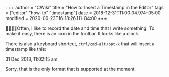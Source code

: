 +++
author = "CWiki"
title = "How to Insert a Timestamp in the Editor"
tags = ["editor" "how-to" "timestamp"]
date = 2018-12-31T11:00:04.974-05:00
modified = 2020-06-23T16:18:26.111-04:00
+++

Often, I like to record the date and time that I write something. To make it easy, there is an icon in the toolbar. It looks like a clock.

There is also a keyboard shortcut, `ctrl/cmd-alt/opt-k` that will insert a timestamp like this:

31 Dec 2018, 11:02:15 am

Sorry, that is the only format that is supported at the moment.